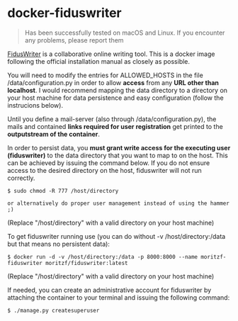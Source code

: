 # docker-fiduswriter

> Has been successfully tested on macOS and Linux. If you encounter any problems, please report them

[FidusWriter](https://www.fiduswriter.org/how-it-works/) is a collaborative online writing tool. This is a docker image following the official installation manual as closely as possible.

You will need to modify the entries for ALLOWED_HOSTS in the file /data/configuration.py in order to allow __access__ from any __URL other than localhost__. I would recommend mapping the data directory to a directory on your host machine for data persistence and easy configuration (follow the instrucions below).

Until you define a mail-server (also through /data/configuration.py), the mails and contained __links required for user registration__ get printed to the __outputstream of the container__.

In order to persist data, you __must grant write access for the executing user (fiduswriter)__ to the data directory that you want to map to on the host. This can be achieved by issuing the command below. If you do not ensure access to the desired directory on the host, fiduswriter will not run correctly.
~~~~
$ sudo chmod -R 777 /host/directory

or alternatively do proper user management instead of using the hammer ;)
~~~~
(Replace "/host/directory" with a valid directory on your host machine)

To get fiduswriter running use (you can do without -v /host/directory:/data but that means no persistent data): 
~~~~
$ docker run -d -v /host/directory:/data -p 8000:8000 --name moritzf-fiduswriter moritzf/fiduswriter:latest
~~~~
(Replace "/host/directory" with a valid directory on your host machine)

If needed, you can create an administrative account for fiduswriter by attaching the container to your terminal and issuing the following command:
~~~~
$ ./manage.py createsuperuser
~~~~
